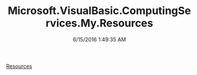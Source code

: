 ﻿---
title: Microsoft.VisualBasic.ComputingServices.My.Resources
date: 6/15/2016 1:49:35 AM
---

[Resources](T-Microsoft.VisualBasic.ComputingServices.My.Resources.Resources.html)
